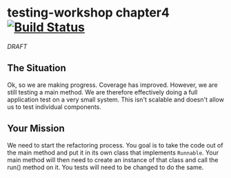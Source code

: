# testing-workshop chapter4 [![Build Status](https://api.travis-ci.org/the-james-burton/testing-workshop.svg?branch=chapter4)](https://travis-ci.org/the-james-burton/testing-workshop)

*DRAFT*

## The Situation

Ok, so we are making progress. Coverage has improved. However, we are still testing a main method. We are therefore effectively doing a full application test on a very small system. This isn't scalable and doesn't allow us to test individual components.

## Your Mission

We need to start the refactoring process. You goal is to take the code out of the main method and put it in its own class that implements `Runnable`. Your main method will then need to create an instance of that class and call the run() method on it. You tests will need to be changed to do the same.